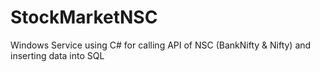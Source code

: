 # StockMarketNSC
Windows Service using C# for calling API of NSC (BankNifty &amp; Nifty) and inserting data into SQL
